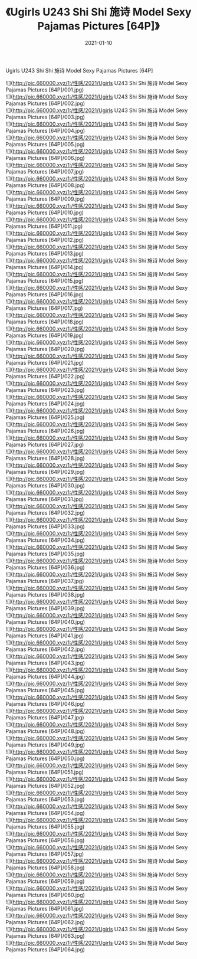 ﻿---
layout: post
title:  《Ugirls U243 Shi Shi 施诗 Model Sexy Pajamas Pictures [64P]》
date:   2021-01-10
img: http://pic.660000.xyz/1:/性感/2021/Ugirls U243 Shi Shi 施诗 Model Sexy Pajamas Pictures [64P]/000.jpg
categories: [美女, 清纯, 唯美]
---

Ugirls U243 Shi Shi 施诗 Model Sexy Pajamas Pictures [64P]

  ![](http://pic.660000.xyz/1:/性感/2021/Ugirls U243 Shi Shi 施诗 Model Sexy Pajamas Pictures [64P]/001.jpg) <br> ![](http://pic.660000.xyz/1:/性感/2021/Ugirls U243 Shi Shi 施诗 Model Sexy Pajamas Pictures [64P]/002.jpg) <br> ![](http://pic.660000.xyz/1:/性感/2021/Ugirls U243 Shi Shi 施诗 Model Sexy Pajamas Pictures [64P]/003.jpg) <br> ![](http://pic.660000.xyz/1:/性感/2021/Ugirls U243 Shi Shi 施诗 Model Sexy Pajamas Pictures [64P]/004.jpg) <br> ![](http://pic.660000.xyz/1:/性感/2021/Ugirls U243 Shi Shi 施诗 Model Sexy Pajamas Pictures [64P]/005.jpg) <br> ![](http://pic.660000.xyz/1:/性感/2021/Ugirls U243 Shi Shi 施诗 Model Sexy Pajamas Pictures [64P]/006.jpg) <br> ![](http://pic.660000.xyz/1:/性感/2021/Ugirls U243 Shi Shi 施诗 Model Sexy Pajamas Pictures [64P]/007.jpg) <br> ![](http://pic.660000.xyz/1:/性感/2021/Ugirls U243 Shi Shi 施诗 Model Sexy Pajamas Pictures [64P]/008.jpg) <br> ![](http://pic.660000.xyz/1:/性感/2021/Ugirls U243 Shi Shi 施诗 Model Sexy Pajamas Pictures [64P]/009.jpg) <br> ![](http://pic.660000.xyz/1:/性感/2021/Ugirls U243 Shi Shi 施诗 Model Sexy Pajamas Pictures [64P]/010.jpg) <br> ![](http://pic.660000.xyz/1:/性感/2021/Ugirls U243 Shi Shi 施诗 Model Sexy Pajamas Pictures [64P]/011.jpg) <br> ![](http://pic.660000.xyz/1:/性感/2021/Ugirls U243 Shi Shi 施诗 Model Sexy Pajamas Pictures [64P]/012.jpg) <br> ![](http://pic.660000.xyz/1:/性感/2021/Ugirls U243 Shi Shi 施诗 Model Sexy Pajamas Pictures [64P]/013.jpg) <br> ![](http://pic.660000.xyz/1:/性感/2021/Ugirls U243 Shi Shi 施诗 Model Sexy Pajamas Pictures [64P]/014.jpg) <br> ![](http://pic.660000.xyz/1:/性感/2021/Ugirls U243 Shi Shi 施诗 Model Sexy Pajamas Pictures [64P]/015.jpg) <br> ![](http://pic.660000.xyz/1:/性感/2021/Ugirls U243 Shi Shi 施诗 Model Sexy Pajamas Pictures [64P]/016.jpg) <br> ![](http://pic.660000.xyz/1:/性感/2021/Ugirls U243 Shi Shi 施诗 Model Sexy Pajamas Pictures [64P]/017.jpg) <br> ![](http://pic.660000.xyz/1:/性感/2021/Ugirls U243 Shi Shi 施诗 Model Sexy Pajamas Pictures [64P]/018.jpg) <br> ![](http://pic.660000.xyz/1:/性感/2021/Ugirls U243 Shi Shi 施诗 Model Sexy Pajamas Pictures [64P]/019.jpg) <br> ![](http://pic.660000.xyz/1:/性感/2021/Ugirls U243 Shi Shi 施诗 Model Sexy Pajamas Pictures [64P]/020.jpg) <br> ![](http://pic.660000.xyz/1:/性感/2021/Ugirls U243 Shi Shi 施诗 Model Sexy Pajamas Pictures [64P]/021.jpg) <br> ![](http://pic.660000.xyz/1:/性感/2021/Ugirls U243 Shi Shi 施诗 Model Sexy Pajamas Pictures [64P]/022.jpg) <br> ![](http://pic.660000.xyz/1:/性感/2021/Ugirls U243 Shi Shi 施诗 Model Sexy Pajamas Pictures [64P]/023.jpg) <br> ![](http://pic.660000.xyz/1:/性感/2021/Ugirls U243 Shi Shi 施诗 Model Sexy Pajamas Pictures [64P]/024.jpg) <br> ![](http://pic.660000.xyz/1:/性感/2021/Ugirls U243 Shi Shi 施诗 Model Sexy Pajamas Pictures [64P]/025.jpg) <br> ![](http://pic.660000.xyz/1:/性感/2021/Ugirls U243 Shi Shi 施诗 Model Sexy Pajamas Pictures [64P]/026.jpg) <br> ![](http://pic.660000.xyz/1:/性感/2021/Ugirls U243 Shi Shi 施诗 Model Sexy Pajamas Pictures [64P]/027.jpg) <br> ![](http://pic.660000.xyz/1:/性感/2021/Ugirls U243 Shi Shi 施诗 Model Sexy Pajamas Pictures [64P]/028.jpg) <br> ![](http://pic.660000.xyz/1:/性感/2021/Ugirls U243 Shi Shi 施诗 Model Sexy Pajamas Pictures [64P]/029.jpg) <br> ![](http://pic.660000.xyz/1:/性感/2021/Ugirls U243 Shi Shi 施诗 Model Sexy Pajamas Pictures [64P]/030.jpg) <br> ![](http://pic.660000.xyz/1:/性感/2021/Ugirls U243 Shi Shi 施诗 Model Sexy Pajamas Pictures [64P]/031.jpg) <br> ![](http://pic.660000.xyz/1:/性感/2021/Ugirls U243 Shi Shi 施诗 Model Sexy Pajamas Pictures [64P]/032.jpg) <br> ![](http://pic.660000.xyz/1:/性感/2021/Ugirls U243 Shi Shi 施诗 Model Sexy Pajamas Pictures [64P]/033.jpg) <br> ![](http://pic.660000.xyz/1:/性感/2021/Ugirls U243 Shi Shi 施诗 Model Sexy Pajamas Pictures [64P]/034.jpg) <br> ![](http://pic.660000.xyz/1:/性感/2021/Ugirls U243 Shi Shi 施诗 Model Sexy Pajamas Pictures [64P]/035.jpg) <br> ![](http://pic.660000.xyz/1:/性感/2021/Ugirls U243 Shi Shi 施诗 Model Sexy Pajamas Pictures [64P]/036.jpg) <br> ![](http://pic.660000.xyz/1:/性感/2021/Ugirls U243 Shi Shi 施诗 Model Sexy Pajamas Pictures [64P]/037.jpg) <br> ![](http://pic.660000.xyz/1:/性感/2021/Ugirls U243 Shi Shi 施诗 Model Sexy Pajamas Pictures [64P]/038.jpg) <br> ![](http://pic.660000.xyz/1:/性感/2021/Ugirls U243 Shi Shi 施诗 Model Sexy Pajamas Pictures [64P]/039.jpg) <br> ![](http://pic.660000.xyz/1:/性感/2021/Ugirls U243 Shi Shi 施诗 Model Sexy Pajamas Pictures [64P]/040.jpg) <br> ![](http://pic.660000.xyz/1:/性感/2021/Ugirls U243 Shi Shi 施诗 Model Sexy Pajamas Pictures [64P]/041.jpg) <br> ![](http://pic.660000.xyz/1:/性感/2021/Ugirls U243 Shi Shi 施诗 Model Sexy Pajamas Pictures [64P]/042.jpg) <br> ![](http://pic.660000.xyz/1:/性感/2021/Ugirls U243 Shi Shi 施诗 Model Sexy Pajamas Pictures [64P]/043.jpg) <br> ![](http://pic.660000.xyz/1:/性感/2021/Ugirls U243 Shi Shi 施诗 Model Sexy Pajamas Pictures [64P]/044.jpg) <br> ![](http://pic.660000.xyz/1:/性感/2021/Ugirls U243 Shi Shi 施诗 Model Sexy Pajamas Pictures [64P]/045.jpg) <br> ![](http://pic.660000.xyz/1:/性感/2021/Ugirls U243 Shi Shi 施诗 Model Sexy Pajamas Pictures [64P]/046.jpg) <br> ![](http://pic.660000.xyz/1:/性感/2021/Ugirls U243 Shi Shi 施诗 Model Sexy Pajamas Pictures [64P]/047.jpg) <br> ![](http://pic.660000.xyz/1:/性感/2021/Ugirls U243 Shi Shi 施诗 Model Sexy Pajamas Pictures [64P]/048.jpg) <br> ![](http://pic.660000.xyz/1:/性感/2021/Ugirls U243 Shi Shi 施诗 Model Sexy Pajamas Pictures [64P]/049.jpg) <br> ![](http://pic.660000.xyz/1:/性感/2021/Ugirls U243 Shi Shi 施诗 Model Sexy Pajamas Pictures [64P]/050.jpg) <br> ![](http://pic.660000.xyz/1:/性感/2021/Ugirls U243 Shi Shi 施诗 Model Sexy Pajamas Pictures [64P]/051.jpg) <br> ![](http://pic.660000.xyz/1:/性感/2021/Ugirls U243 Shi Shi 施诗 Model Sexy Pajamas Pictures [64P]/052.jpg) <br> ![](http://pic.660000.xyz/1:/性感/2021/Ugirls U243 Shi Shi 施诗 Model Sexy Pajamas Pictures [64P]/053.jpg) <br> ![](http://pic.660000.xyz/1:/性感/2021/Ugirls U243 Shi Shi 施诗 Model Sexy Pajamas Pictures [64P]/054.jpg) <br> ![](http://pic.660000.xyz/1:/性感/2021/Ugirls U243 Shi Shi 施诗 Model Sexy Pajamas Pictures [64P]/055.jpg) <br> ![](http://pic.660000.xyz/1:/性感/2021/Ugirls U243 Shi Shi 施诗 Model Sexy Pajamas Pictures [64P]/056.jpg) <br> ![](http://pic.660000.xyz/1:/性感/2021/Ugirls U243 Shi Shi 施诗 Model Sexy Pajamas Pictures [64P]/057.jpg) <br> ![](http://pic.660000.xyz/1:/性感/2021/Ugirls U243 Shi Shi 施诗 Model Sexy Pajamas Pictures [64P]/058.jpg) <br> ![](http://pic.660000.xyz/1:/性感/2021/Ugirls U243 Shi Shi 施诗 Model Sexy Pajamas Pictures [64P]/059.jpg) <br> ![](http://pic.660000.xyz/1:/性感/2021/Ugirls U243 Shi Shi 施诗 Model Sexy Pajamas Pictures [64P]/060.jpg) <br> ![](http://pic.660000.xyz/1:/性感/2021/Ugirls U243 Shi Shi 施诗 Model Sexy Pajamas Pictures [64P]/061.jpg) <br> ![](http://pic.660000.xyz/1:/性感/2021/Ugirls U243 Shi Shi 施诗 Model Sexy Pajamas Pictures [64P]/062.jpg) <br> ![](http://pic.660000.xyz/1:/性感/2021/Ugirls U243 Shi Shi 施诗 Model Sexy Pajamas Pictures [64P]/063.jpg) <br> ![](http://pic.660000.xyz/1:/性感/2021/Ugirls U243 Shi Shi 施诗 Model Sexy Pajamas Pictures [64P]/064.jpg) <br>